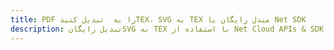 ---title: PDF را به  تبدیل کنیدTEX، SVG به TEX مبدل رایگان یا Net SDKdescription: تبدیل رایگانSVG به TEX با استفاده از Net Cloud APIs & SDK همچنین اسناد PDF را در Cloud ایجاد، ویرایش و رندر کنید.---